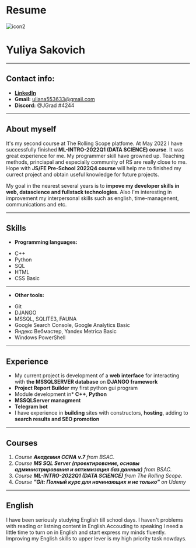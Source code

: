 # **Resume**
![icon2](https://img.icons8.com/small/512/user-male-circle.png "icon2")
# Yuliya Sakovich 
----
## Contact info:
  * **[LinkedIn](www.linkedin.com/in/uliana-grad)**
  * **Gmail:** uliana553633@gmail.com
  * **Discord:** @JGrad #4244

****
## About myself

It's my second course at The Rolling Scope platfome. At May 2022 I have successfully finished 
**ML-INTRO-2022Q1 (DATA SCIENCE) course**.  It was great experience for me. My programmer skill have growned up. Teaching methods, princiapal and especially community of RS are really close to me. Hope with **JS/FE Pre-School 2022Q4 course** will help me to finished my currect project and obtain useful knowledge for future projects.

My goal in the nearest several years is to **impove my developer skills in web, datascience and fullstack technologies**. Also I'm interesting in improvement my interpersonal skills such as english, time-managenent, communications and etc.

****
## Skills
* **Programming languages:**
 + C++
 + Python
 + SQL
 + HTML
 + CSS Basic

**** 
* **Other tools:**
 + Git
 + DJANGO
 + MSSQL, SQLITE3, FAUNA
 + Google Search Console, Google Analytics Basic
 + Яндекс Вебмастер, Yandex Metrica Basic
 + Windows PowerShell

**** 
## Experience

* My current project is development of a **web interface** for interacting with **the MSSQLSERVER database** on **DJANGO framework**
* **Project Report Builder** my first python gui program   
* Module development in* **C++**, **Python**
* **MSSQLServer managment**
* **Telegram bot**
* I have experience in **building** sites with constructors, **hosting**, adding to **search results and SEO promotion** 
 
****
## Courses

 1. _Course **Академия CCNA v.7** from BSAC._
 1. _Course **MS SQL Server (проектирование, основы администрирования и оптимизация баз данных)** from BSAC._
 1. _Course **ML-INTRO-2022Q1 (DATA SCIENCE)** from The Rolling Scope._  
 1. _Course **"Git: Полный курс для начинающих и не только"** on Udemy_
 
****
## English

I have been seriously studying English till school days. 
I haven't problems with reading or listning content in English.Accouding to speaking I need a little time to turn on in English and start express my minds fluently. 
Improving my English skills to upper lever is my high priority task nowdays. 

